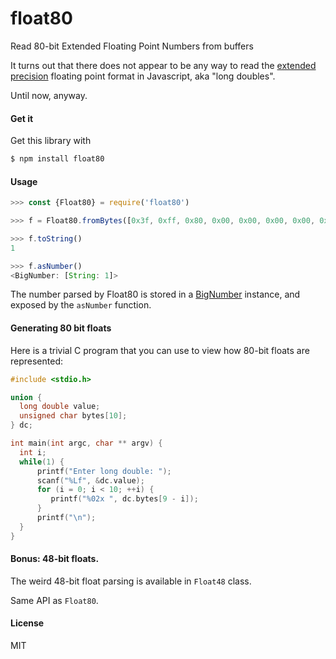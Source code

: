 # float80
Read 80-bit Extended Floating Point Numbers from buffers

It turns out that there does not appear to be any way to read the
[extended precision](https://en.wikipedia.org/wiki/Extended_precision) floating point format in Javascript, aka "long doubles".

Until now, anyway.

#### Get it

Get this library with 

```sh
$ npm install float80
```


#### Usage

```javascript
>>> const {Float80} = require('float80')

>>> f = Float80.fromBytes([0x3f, 0xff, 0x80, 0x00, 0x00, 0x00, 0x00, 0x00, 0x00, 0x00])

>>> f.toString()
1

>>> f.asNumber()
<BigNumber: [String: 1]>
```

The number parsed by Float80 is stored in a [BigNumber](https://github.com/MikeMcl/bignumber.js/) instance, and exposed by the `asNumber` function.


#### Generating 80 bit floats

Here is a trivial C program that you can use to view how 80-bit floats
are represented:

```c
#include <stdio.h>

union {
  long double value;
  unsigned char bytes[10];
} dc;

int main(int argc, char ** argv) {
  int i;
  while(1) {
      printf("Enter long double: ");
      scanf("%Lf", &dc.value);
      for (i = 0; i < 10; ++i) {
         printf("%02x ", dc.bytes[9 - i]);
      }
      printf("\n");
  }
}
```

#### Bonus: 48-bit floats.

The weird 48-bit float parsing is available in `Float48` class.

Same API as `Float80`.


#### License

MIT